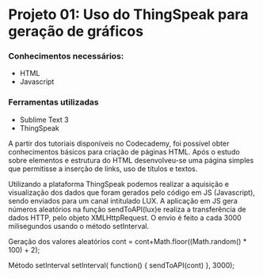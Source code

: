 # Projeto 01: Uso do ThingSpeak para geração de gráficos

### Conhecimentos necessários:
- HTML
- Javascript

### Ferramentas utilizadas 
- Sublime Text 3
- ThingSpeak

A partir dos tutoriais disponíveis no Codecademy, foi possível obter conhecimentos básicos para criação de páginas HTML. Após o estudo sobre elementos e estrutura do HTML desenvolveu-se uma página simples que permitisse a inserção de links, uso de títulos e textos.

Utilizando a plataforma ThingSpeak podemos realizar a  aquisição e visualização dos dados que foram gerados pelo código em JS (Javascript), sendo enviados para um canal intitulado LUX.  A aplicação em JS gera números aleatórios na função sendToAPI(lux)e realiza a transferência de dados  HTTP, pelo objeto XMLHttpRequest. O envio é feito a cada 3000 milisegundos usando o método setInterval. 

Geração dos valores aleatórios
cont = cont+Math.floor((Math.random() * 100) + 2);

Método setInterval
setInterval( function() { sendToAPI(cont) }, 3000);
